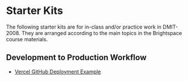 # Starter Kits

The following starter kits are for in-class and/or practice work in DMIT-2008. They are arranged according to the main topics in the Brightspace course materials.

## Development to Production Workflow

- [Vercel GitHub Deployment Example](./vercel-github-deployment-example-START/README.md)
